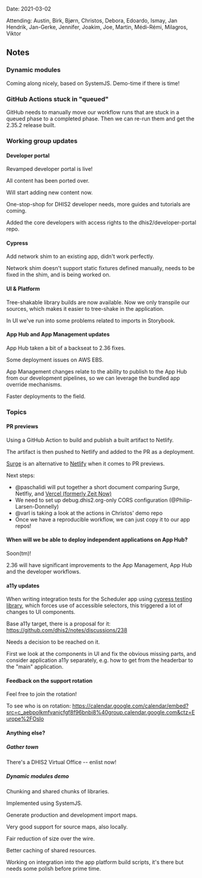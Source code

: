 Date: 2021-03-02

Attending: Austin, Birk, Bjørn, Christos, Debora, Edoardo, Ismay, Jan
Hendrik, Jan-Gerke, Jennifer, Joakim, Joe, Martin, Médi-Rémi, Milagros,
Viktor

## Notes

### Dynamic modules

Coming along nicely, based on SystemJS. Demo-time if there is time!

### GitHub Actions stuck in "queued"

GitHub needs to manually move our workflow runs that are stuck in a
queued phase to a completed phase. Then we can re-run them and get
the 2.35.2 release built.

### Working group updates

#### Developer portal

Revamped developer portal is live!

All content has been ported over.

Will start adding new content now.

One-stop-shop for DHIS2 developer needs, more guides and tutorials are
coming.

Added the core developers with access rights to the
dhis2/developer-portal repo.

#### Cypress

Add network shim to an existing app, didn't work perfectly.

Network shim doesn't support static fixtures defined manually, needs to
be fixed in the shim, and is being worked on.

#### UI & Platform

Tree-shakable library builds are now available. Now we only transpile
our sources, which makes it easier to tree-shake in the application.

In UI we've run into some problems related to imports in Storybook.

#### App Hub and App Management updates

App Hub taken a bit of a backseat to 2.36 fixes.

Some deployment issues on AWS EBS.

App Management changes relate to the ability to publish to the App Hub
from our development pipelines, so we can leverage the bundled app
override mechanisms. 

Faster deployments to the field.

### Topics

#### PR previews

Using a GitHub Action to build and publish a built artifact to Netlify.

The artifact is then pushed to Netlify and added to the PR as a
deployment.

[Surge](https://surge.sh) is an alternative to [Netlify](https://netlify.com) when it comes to PR previews.

Next steps:
- @paschalidi will put together a short document comparing Surge, Netlfiy, and [Vercel (formerly Zeit Now)](https://vercel.com/)
- We need to set up debug.dhis2.org-only CORS configuration (@Philip-Larsen-Donnelly)
- @varl is taking a look at the actions in Christos' demo repo
- Once we have a reproducible workflow, we can just copy it to our app repos!

#### When will we be able to deploy independent applications on App Hub?

Soon(tm)!

2.36 will have significant improvements to the App Management, App Hub
and the developer workflows.

#### a11y updates

When writing integration tests for the Scheduler app using [cypress testing library](https://testing-library.com/docs/cypress-testing-library/intro/), which forces
use of accessible selectors, this triggered a lot of changes to UI components.

Base a11y target, there is a proposal for it:
https://github.com/dhis2/notes/discussions/238

Needs a decision to be reached on it.

First we look at the components in UI and fix the obvious missing parts,
and consider application a11y separately, e.g. how to get from the
headerbar to the "main" application.

#### Feedback on the support rotation

Feel free to join the rotation!

To see who is on rotation: https://calendar.google.com/calendar/embed?src=c_aebpolkmfvanjcfgf8f96bnbi8%40group.calendar.google.com&ctz=Europe%2FOslo

#### Anything else?

##### Gather town

There's a DHIS2 Virtual Office -- enlist now!

##### Dynamic modules demo

Chunking and shared chunks of libraries.

Implemented using SystemJS.

Generate production and development import maps.

Very good support for source maps, also locally.

Fair reduction of size over the wire.

Better caching of shared resources.

Working on integration into the app platform build scripts, it's there
but needs some polish before prime time.
